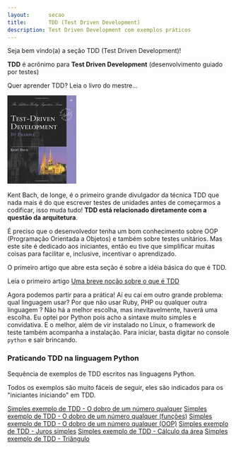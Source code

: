 ```yaml
---
layout:      secao
title:       TDD (Test Driven Development)
description: Test Driven Development com exemplos práticos
---
```


Seja bem vindo(a) a seção TDD (Test Driven Development)!

__TDD__ é acrônimo para __Test Driven Development__ (desenvolvimento guiado por testes)

Quer aprender TDD? Leia o livro do mestre...

!["Livro Test Driven Development"](index-livro-tdd.jpg "Livro Test Driven Development")

Kent Bach, de longe, é o primeiro grande divulgador da técnica TDD que nada mais é do que escrever testes de unidades
antes de começarmos a codificar, isso muda tudo! **TDD está relacionado diretamente com a questão da arquitetura**.

É preciso que o desenvolvedor tenha um bom conhecimento sobre OOP (Programação Orientada a Objetos) e também sobre
testes unitários. Mas este site é dedicado aos iniciantes, então eu tive que simplificar muitas coisas para facilitar
e, inclusive, incentivar o aprendizado.

O primeiro artigo que abre esta seção é sobre a idéia básica do que é TDD.

Leia o primeiro artigo [Uma breve noção sobre o que é TDD](/tdd/o-que-e-tdd/)

Agora podemos partir para a prática! Aí eu caí em outro grande problema: qual linguagem usar? Por que não usar Ruby, PHP
ou qualquer outra linguagem ? Não há a melhor escolha, mas inevitavelmente, haverá uma escolha. Eu optei por Python pois
acho a sintaxe muito simples e convidativa. E o melhor, além de vir instalado no Linux, o framework de teste também
acompanha a instalação. Para iniciar, basta digitar no console `python` e sair brincando.


### Praticando TDD na linguagem Python

Sequência de exemplos de TDD escritos nas linguagens Python.

Todos os exemplos são muito fáceis de seguir, eles são indicados para os "iniciantes iniciando" em TDD.

<div class="list-group">
    <a href="/tdd/exemplo-tdd-dobro/" class="list-group-item ">Simples exemplo de TDD - O dobro de um número qualquer</a>
    <a href="/tdd/exemplo-tdd-dobro-func/" class="list-group-item ">Simples exemplo de TDD - O dobro de um número qualquer (funções)</a>
    <a href="/tdd/exemplo-tdd-dobro-oop/" class="list-group-item ">Simples exemplo de TDD - O dobro de um número qualquer (OOP)</a>
    <a href="/tdd/exemplo-tdd-juros-simples/" class="list-group-item ">Simples exemplo de TDD - Juros simples</a>
    <a href="/tdd/exemplo-tdd-area/" class="list-group-item ">Simples exemplo de TDD - Cálculo da área</a>
    <a href="/tdd/exemplo-tdd-triangulo/" class="list-group-item ">Simples exemplo de TDD - Triângulo</a>
</div>